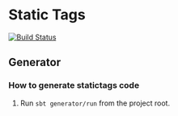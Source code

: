 # Static Tags
[![Build Status](https://travis-ci.org/shogowada/statictags.svg?branch=master)](https://travis-ci.org/shogowada/statictags)

## Generator

### How to generate statictags code

1. Run ```sbt generator/run``` from the project root.
